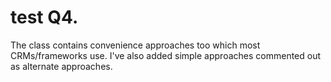 # test Q4.
The class contains convenience approaches too which most CRMs/frameworks use. I've also added simple approaches commented out as alternate approaches.
